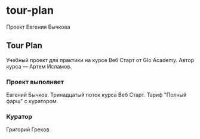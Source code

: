 # tour-plan

Проект Евгения Бычкова

## Tour Plan

Учебный проект для практики на курсе Веб Старт от Glo Academy. Автор курса — Артем Исламов.

### Проект выполняет

Евгений Бычков. Тринадцатый поток курса Веб Старт. Тариф "Полный фарш" с куратором.

### Куратор

Григорий Греков
